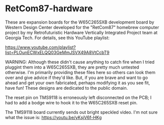 # RetCom87-hardware
These are expansion boards for the W65C265SXB development board by Western Design Center developed for the "RetCom87" homebrew computer project by my Retrofuturistic Hardware Vertically Integrated Project team at Georgia Tech. For details, see this YouTube playlist:

https://www.youtube.com/playlist?list=PLOunECWxELQQ03GeMmJSVX49A8VtCcbT9

WARNING: Although these didn't cause anything to catch fire when I tried pluggint them into a W65C265SXB, they are pretty much untested otherwise. I'm primarily providing these files here so others can look them over and give advice if they'd like. But, if you are brave and want to go ahead and get your own fabricated, perhaps modifying it as you see fit, have fun! These designs are dedicated to the public domain.

The reset pin on TMS9118 is erroneously left disconnected on the PCB; I had to add a bodge wire to hook it to the W65C265SXB reset pin. 

The TMS9118 board currently sends out bright speckled video. I'm not sure what the issue is: https://youtu.be/yKsjV6f-HKg

